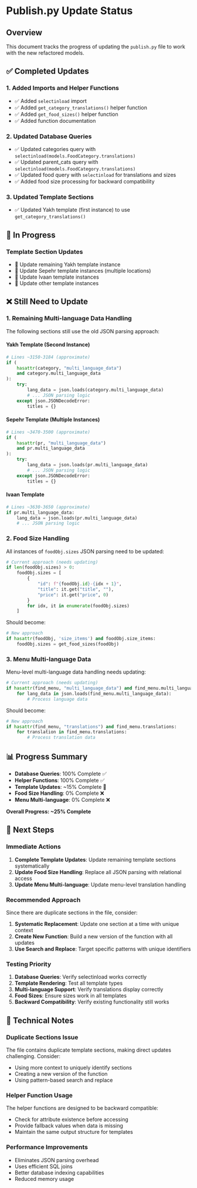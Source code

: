# Publish.py Update Status

## Overview

This document tracks the progress of updating the `publish.py` file to work with the new refactored models.

## ✅ **Completed Updates**

### 1. **Added Imports and Helper Functions**
- ✅ Added `selectinload` import
- ✅ Added `get_category_translations()` helper function
- ✅ Added `get_food_sizes()` helper function
- ✅ Added function documentation

### 2. **Updated Database Queries**
- ✅ Updated categories query with `selectinload(models.FoodCategory.translations)`
- ✅ Updated parent_cats query with `selectinload(models.FoodCategory.translations)`
- ✅ Updated food query with `selectinload` for translations and sizes
- ✅ Added food size processing for backward compatibility

### 3. **Updated Template Sections**
- ✅ Updated Yakh template (first instance) to use `get_category_translations()`

## 🔄 **In Progress**

### Template Section Updates
- 🔄 Update remaining Yakh template instance
- 🔄 Update Sepehr template instances (multiple locations)
- 🔄 Update Ivaan template instances
- 🔄 Update other template instances

## ❌ **Still Need to Update**

### 1. **Remaining Multi-language Data Handling**
The following sections still use the old JSON parsing approach:

#### Yakh Template (Second Instance)
```python
# Lines ~3150-3184 (approximate)
if (
    hasattr(category, "multi_language_data")
    and category.multi_language_data
):
    try:
        lang_data = json.loads(category.multi_language_data)
        # ... JSON parsing logic
    except json.JSONDecodeError:
        titles = {}
```

#### Sepehr Template (Multiple Instances)
```python
# Lines ~3470-3500 (approximate)
if (
    hasattr(pr, "multi_language_data")
    and pr.multi_language_data
):
    try:
        lang_data = json.loads(pr.multi_language_data)
        # ... JSON parsing logic
    except json.JSONDecodeError:
        titles = {}
```

#### Ivaan Template
```python
# Lines ~3630-3650 (approximate)
if pr.multi_language_data:
    lang_data = json.loads(pr.multi_language_data)
    # ... JSON parsing logic
```

### 2. **Food Size Handling**
All instances of `foodObj.sizes` JSON parsing need to be updated:

```python
# Current approach (needs updating)
if len(foodObj.sizes) > 0:
    foodObj.sizes = [
        {
            "id": f"{foodObj.id}-{idx + 1}",
            "title": it.get("title", ""),
            "price": it.get("price", 0)
        }
        for idx, it in enumerate(foodObj.sizes)
    ]
```

Should become:
```python
# New approach
if hasattr(foodObj, 'size_items') and foodObj.size_items:
    foodObj.sizes = get_food_sizes(foodObj)
```

### 3. **Menu Multi-language Data**
Menu-level multi-language data handling needs updating:

```python
# Current approach (needs updating)
if hasattr(find_menu, "multi_language_data") and find_menu.multi_language_data:
    for lang_data in json.loads(find_menu.multi_language_data):
        # Process language data
```

Should become:
```python
# New approach
if hasattr(find_menu, "translations") and find_menu.translations:
    for translation in find_menu.translations:
        # Process translation data
```

## 📊 **Progress Summary**

- **Database Queries**: 100% Complete ✅
- **Helper Functions**: 100% Complete ✅
- **Template Updates**: ~15% Complete 🔄
- **Food Size Handling**: 0% Complete ❌
- **Menu Multi-language**: 0% Complete ❌

**Overall Progress: ~25% Complete**

## 🚀 **Next Steps**

### Immediate Actions
1. **Complete Template Updates**: Update remaining template sections systematically
2. **Update Food Size Handling**: Replace all JSON parsing with relational access
3. **Update Menu Multi-language**: Update menu-level translation handling

### Recommended Approach
Since there are duplicate sections in the file, consider:
1. **Systematic Replacement**: Update one section at a time with unique context
2. **Create New Function**: Build a new version of the function with all updates
3. **Use Search and Replace**: Target specific patterns with unique identifiers

### Testing Priority
1. **Database Queries**: Verify selectinload works correctly
2. **Template Rendering**: Test all template types
3. **Multi-language Support**: Verify translations display correctly
4. **Food Sizes**: Ensure sizes work in all templates
5. **Backward Compatibility**: Verify existing functionality still works

## 🔧 **Technical Notes**

### Duplicate Sections Issue
The file contains duplicate template sections, making direct updates challenging. Consider:
- Using more context to uniquely identify sections
- Creating a new version of the function
- Using pattern-based search and replace

### Helper Function Usage
The helper functions are designed to be backward compatible:
- Check for attribute existence before accessing
- Provide fallback values when data is missing
- Maintain the same output structure for templates

### Performance Improvements
- Eliminates JSON parsing overhead
- Uses efficient SQL joins
- Better database indexing capabilities
- Reduced memory usage 